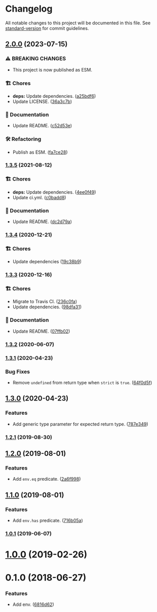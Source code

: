 # Changelog

All notable changes to this project will be documented in this file. See [standard-version](https://github.com/conventional-changelog/standard-version) for commit guidelines.

## [2.0.0](https://github.com/darkobits/env/compare/v1.3.5...v2.0.0) (2023-07-15)


### ⚠ BREAKING CHANGES

* This project is now published as ESM.

### 🏗 Chores

* **deps:** Update dependencies. ([a25bdf6](https://github.com/darkobits/env/commit/a25bdf6af14b07608a563059db6891ee422e072b))
* Update LICENSE. ([36a3c7b](https://github.com/darkobits/env/commit/36a3c7b31d9e9cc615a1ec59bbc6ac0bafb12d14))


### 📖 Documentation

* Update README. ([c52d53e](https://github.com/darkobits/env/commit/c52d53ea54bf0bb5d77205f9e700784723bcb6ed))


### 🛠 Refactoring

* Publish as ESM. ([fa7ce28](https://github.com/darkobits/env/commit/fa7ce28b7380f2ef510eb54c316d62d4a72b3b28))

### [1.3.5](https://github.com/darkobits/env/compare/v1.3.4...v1.3.5) (2021-08-12)


### 🏗 Chores

* **deps:** Update dependencies. ([4ee0f49](https://github.com/darkobits/env/commit/4ee0f49a6049d0cc33240dc0fd7146c616b27817))
* Update ci.yml. ([c0badd8](https://github.com/darkobits/env/commit/c0badd8ab999403811bfaceb75a94ddd30569ee0))


### 📖 Documentation

* Update README. ([dc2d79a](https://github.com/darkobits/env/commit/dc2d79a4d124137b3b58910dcc1b6d81421761cf))

### [1.3.4](https://github.com/darkobits/env/compare/v1.3.3...v1.3.4) (2020-12-21)


### 🏗 Chores

* Update dependencies ([19c38b9](https://github.com/darkobits/env/commit/19c38b9a1c42f0c59a7ed8035a57b54737ff5b69))

### [1.3.3](https://github.com/darkobits/env/compare/v1.3.2...v1.3.3) (2020-12-16)


### 🏗 Chores

* Migrate to Travis CI. ([236c0fa](https://github.com/darkobits/env/commit/236c0fa29331be70c9398dba74760da25c0a2811))
* Update dependencies. ([98dfa31](https://github.com/darkobits/env/commit/98dfa31cd326eb71865da9aeb2430a2289a34119))


### 📖 Documentation

* Update README. ([07ffb02](https://github.com/darkobits/env/commit/07ffb0292c75ae51b50bf1afaa6e4e1877560f7e))

### [1.3.2](https://github.com/darkobits/env/compare/v1.3.1...v1.3.2) (2020-06-07)

### [1.3.1](https://github.com/darkobits/env/compare/v1.3.0...v1.3.1) (2020-04-23)


### Bug Fixes

* Remove `undefined` from return type when `strict` is `true`. ([64f0d5f](https://github.com/darkobits/env/commit/64f0d5fc6fb055a9ff8603c98facb8fd5a7335f6))

## [1.3.0](https://github.com/darkobits/env/compare/v1.2.1...v1.3.0) (2020-04-23)


### Features

* Add generic type parameter for expected return type. ([787e349](https://github.com/darkobits/env/commit/787e349a0820de9acd46cc0ffd8fc460e5ae23e5))

### [1.2.1](https://github.com/darkobits/env/compare/v1.2.0...v1.2.1) (2019-08-30)

## [1.2.0](https://github.com/darkobits/env/compare/v1.1.0...v1.2.0) (2019-08-01)


### Features

* Add `env.eq` predicate. ([2a6f998](https://github.com/darkobits/env/commit/2a6f998))



## [1.1.0](https://github.com/darkobits/env/compare/v1.0.1...v1.1.0) (2019-08-01)


### Features

* Add `env.has` predicate. ([716b05a](https://github.com/darkobits/env/commit/716b05a))



### [1.0.1](https://github.com/darkobits/env/compare/v1.0.0...v1.0.1) (2019-06-07)



# [1.0.0](https://github.com/darkobits/env/compare/v0.1.0...v1.0.0) (2019-02-26)



<a name="0.1.0"></a>
# 0.1.0 (2018-06-27)


### Features

* Add env. ([6816d62](https://github.com/darkobits/env/commit/6816d62))

